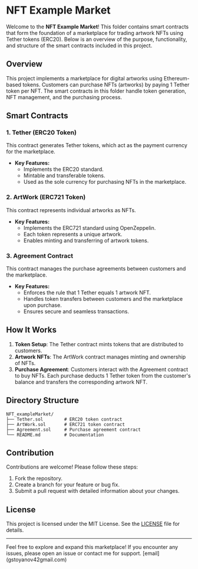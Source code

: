 # NFT Example Market

Welcome to the **NFT Example Market**! This folder contains smart contracts that form the foundation of a marketplace for trading artwork NFTs using Tether tokens (ERC20). Below is an overview of the purpose, functionality, and structure of the smart contracts included in this project.

## Overview
This project implements a marketplace for digital artworks using Ethereum-based tokens. Customers can purchase NFTs (artworks) by paying 1 Tether token per NFT. The smart contracts in this folder handle token generation, NFT management, and the purchasing process.

## Smart Contracts

### 1. Tether (ERC20 Token)
This contract generates Tether tokens, which act as the payment currency for the marketplace.
- **Key Features:**
  - Implements the ERC20 standard.
  - Mintable and transferable tokens.
  - Used as the sole currency for purchasing NFTs in the marketplace.

### 2. ArtWork (ERC721 Token)
This contract represents individual artworks as NFTs.
- **Key Features:**
  - Implements the ERC721 standard using OpenZeppelin.
  - Each token represents a unique artwork.
  - Enables minting and transferring of artwork tokens.

### 3. Agreement Contract
This contract manages the purchase agreements between customers and the marketplace.
- **Key Features:**
  - Enforces the rule that 1 Tether equals 1 artwork NFT.
  - Handles token transfers between customers and the marketplace upon purchase.
  - Ensures secure and seamless transactions.

## How It Works
1. **Token Setup**: The Tether contract mints tokens that are distributed to customers.
2. **Artwork NFTs**: The ArtWork contract manages minting and ownership of NFTs.
3. **Purchase Agreement**: Customers interact with the Agreement contract to buy NFTs. Each purchase deducts 1 Tether token from the customer's balance and transfers the corresponding artwork NFT.

## Directory Structure
```
NFT_exampleMarket/
├── Tether.sol        # ERC20 token contract
├── ArtWork.sol       # ERC721 token contract
├── Agreement.sol     # Purchase agreement contract
└── README.md         # Documentation
```

## Contribution
Contributions are welcome! Please follow these steps:
1. Fork the repository.
2. Create a branch for your feature or bug fix.
3. Submit a pull request with detailed information about your changes.

## License
This project is licensed under the MIT License. See the [LICENSE](../LICENSE) file for details.

---

Feel free to explore and expand this marketplace! If you encounter any issues, please open an issue or contact me for support. [email] (gstoyanov42gmail.com)
